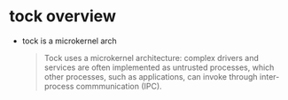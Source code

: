 # tock overview

* tock is a microkernel arch

  > Tock uses a microkernel architecture: complex drivers and services are often implemented as untrusted processes, which other processes, such as applications, can invoke through inter-process commmunication (IPC).